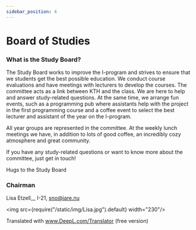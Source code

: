 ```yaml
---
sidebar_position: 4
---
```


# Board of Studies

### What is the Study Board?

The Study Board works to improve the I-program and strives to ensure that we students get the best possible education. We conduct course evaluations and have meetings with lecturers to develop the courses. The committee acts as a link between KTH and the class. We are here to help and answer study-related questions. At the same time, we arrange fun events, such as a programming pub where assistants help with the project in the first programming course and a coffee event to select the best lecturer and assistant of the year on the I-program.

All year groups are represented in the committee. At the weekly lunch meetings we have, in addition to lots of good coffee, an incredibly cozy atmosphere and great community.

If you have any study-related questions or want to know more about the committee, just get in touch!

Hugs to the Study Board

### Chairman

Lisa Etzell__ I-21, sno@iare.nu

<img src={require("/static/img/Lisa.jpg").default} width="230"/>

Translated with www.DeepL.com/Translator (free version)